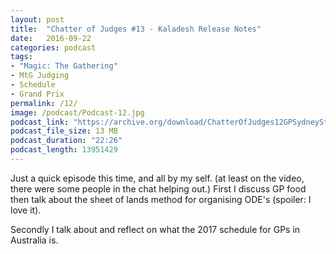 ```yaml
---
layout: post
title:  "Chatter of Judges #13 - Kaladesh Release Notes"
date:   2016-09-22
categories: podcast
tags:
- "Magic: The Gathering"
- MtG Judging
- Schedule
- Grand Prix
permalink: /12/
image: /podcast/Podcast-12.jpg
podcast_link: "https://archive.org/download/ChatterOfJudges12GPSydneyStoriesAndGPSchedule/Chatter_of_Judges_12_-_GP_Sydney_Stories_and_GP_Schedule.mp3"
podcast_file_size: 13 MB
podcast_duration: "22:26"
podcast_length: 13951429
---
```


Just a quick episode this time, and all by my self. (at least on the video, there were some people in the chat helping out.) First I discuss GP food then talk about the sheet of lands method for organising ODE's (spoiler: I love it).

Secondly I talk about and reflect on what the 2017 schedule for GPs in Australia is.

